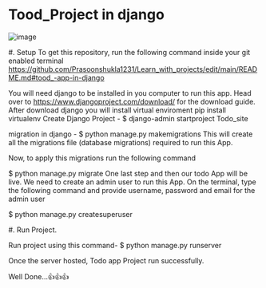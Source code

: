 # Tood_Project in django

![image](https://github.com/user-attachments/assets/1d2ea37c-8ab9-4f17-b280-5ddeddd71156)



#. Setup
To get this repository, run the following command inside your git enabled terminal
https://github.com/Prasoonshukla1231/Learn_with_projects/edit/main/README.md#tood_-app-in-django

You will need django to be installed in you computer to run this app. Head over to https://www.djangoproject.com/download/ for the download guide.
After download django you will install virtual enviroment pip install virtualenv
Create Django Project - $ django-admin startproject Todo_site

migration in django -  $ python manage.py makemigrations
This will create all the migrations file (database migrations) required to run this App.

Now, to apply this migrations run the following command

$ python manage.py migrate
One last step and then our todo App will be live. We need to create an admin user to run this App. On the terminal, type the following command and provide username, password and email for the admin user

$ python manage.py createsuperuser


#. Run Project.

Run project using this command- $ python manage.py runserver

 Once the server hosted, Todo app  Project run successfully.

 Well Done...👍👍👍




